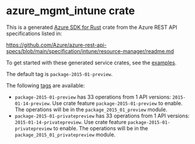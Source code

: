 # azure_mgmt_intune crate

This is a generated [Azure SDK for Rust](https://github.com/Azure/azure-sdk-for-rust) crate from the Azure REST API specifications listed in:

https://github.com/Azure/azure-rest-api-specs/blob/main/specification/intune/resource-manager/readme.md

To get started with these generated service crates, see the [examples](https://github.com/Azure/azure-sdk-for-rust/blob/main/services/README.md#examples).

The default tag is `package-2015-01-preview`.

The following [tags](https://github.com/Azure/azure-sdk-for-rust/blob/main/services/tags.md) are available:

- `package-2015-01-preview` has 33 operations from 1 API versions: `2015-01-14-preview`. Use crate feature `package-2015-01-preview` to enable. The operations will be in the `package_2015_01_preview` module.
- `package-2015-01-privatepreview` has 33 operations from 1 API versions: `2015-01-14-privatepreview`. Use crate feature `package-2015-01-privatepreview` to enable. The operations will be in the `package_2015_01_privatepreview` module.